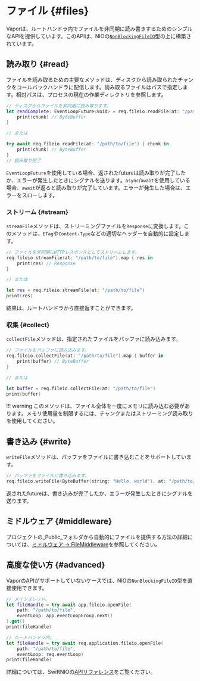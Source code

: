 # ファイル {#files}

Vaporは、ルートハンドラ内でファイルを非同期に読み書きするためのシンプルなAPIを提供しています。このAPIは、NIOの[`NonBlockingFileIO`](https://swiftpackageindex.com/apple/swift-nio/main/documentation/nioposix/nonblockingfileio)型の上に構築されています。

## 読み取り {#read}

ファイルを読み取るための主要なメソッドは、ディスクから読み取られたチャンクをコールバックハンドラに配信します。読み取るファイルはパスで指定します。相対パスは、プロセスの現在の作業ディレクトリを参照します。

```swift
// ディスクからファイルを非同期に読み取ります。
let readComplete: EventLoopFuture<Void> = req.fileio.readFile(at: "/path/to/file") { chunk in
    print(chunk) // ByteBuffer
}

// または

try await req.fileio.readFile(at: "/path/to/file") { chunk in
    print(chunk) // ByteBuffer
}
// 読み取り完了
```

`EventLoopFuture`を使用している場合、返されたfutureは読み取りが完了したか、エラーが発生したときにシグナルを送ります。`async`/`await`を使用している場合、`await`が返ると読み取りが完了しています。エラーが発生した場合は、エラーをスローします。

### ストリーム {#stream}

`streamFile`メソッドは、ストリーミングファイルを`Response`に変換します。このメソッドは、`ETag`や`Content-Type`などの適切なヘッダーを自動的に設定します。

```swift
// ファイルを非同期にHTTPレスポンスとしてストリームします。
req.fileio.streamFile(at: "/path/to/file").map { res in
    print(res) // Response
}

// または

let res = req.fileio.streamFile(at: "/path/to/file")
print(res)

```

結果は、ルートハンドラから直接返すことができます。

### 収集 {#collect}

`collectFile`メソッドは、指定されたファイルをバッファに読み込みます。

```swift
// ファイルをバッファに読み込みます。
req.fileio.collectFile(at: "/path/to/file").map { buffer in 
    print(buffer) // ByteBuffer
}

// または

let buffer = req.fileio.collectFile(at: "/path/to/file")
print(buffer)
```

!!! warning
    このメソッドは、ファイル全体を一度にメモリに読み込む必要があります。メモリ使用量を制限するには、チャンクまたはストリーミング読み取りを使用してください。

## 書き込み {#write}

`writeFile`メソッドは、バッファをファイルに書き込むことをサポートしています。

```swift
// バッファをファイルに書き込みます。
req.fileio.writeFile(ByteBuffer(string: "Hello, world"), at: "/path/to/file")
```

返されたfutureは、書き込みが完了したか、エラーが発生したときにシグナルを送ります。

## ミドルウェア {#middleware}

プロジェクトの_Public_フォルダから自動的にファイルを提供する方法の詳細については、[ミドルウェア &rarr; FileMiddleware](middleware.md#file-middleware)を参照してください。

## 高度な使い方 {#advanced}

VaporのAPIがサポートしていないケースでは、NIOの`NonBlockingFileIO`型を直接使用できます。

```swift
// メインスレッド。
let fileHandle = try await app.fileio.openFile(
    path: "/path/to/file", 
    eventLoop: app.eventLoopGroup.next()
).get()
print(fileHandle)

// ルートハンドラ内。
let fileHandle = try await req.application.fileio.openFile(
    path: "/path/to/file", 
    eventLoop: req.eventLoop)
print(fileHandle)
```

詳細については、SwiftNIOの[APIリファレンス](https://swiftpackageindex.com/apple/swift-nio/main/documentation/nioposix/nonblockingfileio)をご覧ください。